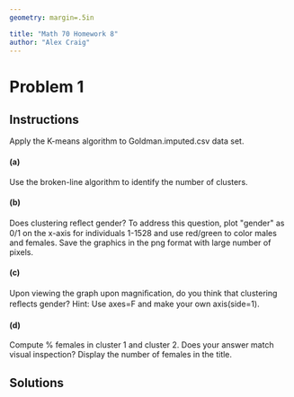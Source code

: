 ```yaml
---
geometry: margin=.5in

title: "Math 70 Homework 8"
author: "Alex Craig"
---
```


# Problem 1

## Instructions

Apply the K-means algorithm to Goldman.imputed.csv data set.

#### (a)

Use the broken-line algorithm to identify the number of clusters.

#### (b)

Does clustering reﬂect gender? To address this question, plot "gender" as 0/1 on the x-axis for individuals 1-1528 and use red/green to color males and females. Save the graphics in the png format with large number of pixels.

#### (c)

Upon viewing the graph upon magniﬁcation, do you think that clustering reﬂects gender? Hint: Use axes=F and make your own axis(side=1).

#### (d)

Compute % females in cluster 1 and cluster 2. Does your answer match visual inspection? Display the number of females in the title.

## Solutions
